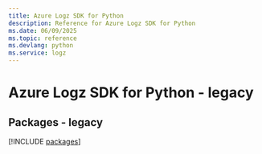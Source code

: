 ```yaml
---
title: Azure Logz SDK for Python
description: Reference for Azure Logz SDK for Python
ms.date: 06/09/2025
ms.topic: reference
ms.devlang: python
ms.service: logz
---
```

# Azure Logz SDK for Python - legacy
## Packages - legacy
[!INCLUDE [packages](logz-index.md)]